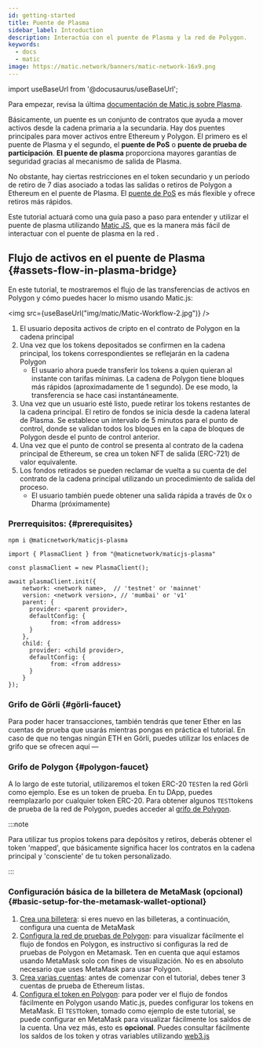 ```yaml
---
id: getting-started
title: Puente de Plasma
sidebar_label: Introduction
description: Interactúa con el puente de Plasma y la red de Polygon.
keywords:
  - docs
  - matic
image: https://matic.network/banners/matic-network-16x9.png
---
```


import useBaseUrl from '@docusaurus/useBaseUrl';

Para empezar, revisa la última [documentación de Matic.js sobre Plasma](https://maticnetwork.github.io/matic.js/docs/plasma/).

Básicamente, un puente es un conjunto de contratos que ayuda a mover activos desde la cadena primaria a la secundaria. Hay dos puentes principales para mover activos entre Ethereum y Polygon. El primero es el puente de Plasma y el segundo, el **puente de PoS** o **puente de prueba de participación**. **El puente de plasma** proporciona mayores garantías de seguridad gracias al mecanismo de salida de Plasma.

No obstante, hay ciertas restricciones en el token secundario y un período de retiro de 7 días asociado a todas las salidas o retiros de Polygon a Ethereum en el puente de Plasma. El [puente de PoS](/docs/develop/ethereum-polygon/pos/getting-started) es más flexible y ofrece retiros más rápidos.

Este tutorial actuará como una guía paso a paso para entender y utilizar el puente de plasma utilizando [Matic JS](https://github.com/maticnetwork/matic.js), que es la manera más fácil de interactuar con el puente de plasma en la red .

## Flujo de activos en el puente de Plasma {#assets-flow-in-plasma-bridge}

En este tutorial, te mostraremos el flujo de las transferencias de activos en Polygon y cómo puedes hacer lo mismo usando Matic.js:

<img src={useBaseUrl("img/matic/Matic-Workflow-2.jpg")} />

1. El usuario deposita activos de cripto en el contrato de Polygon en la cadena principal
2. Una vez que los tokens depositados se confirmen en la cadena principal, los tokens correspondientes se reflejarán en la cadena Polygon
   - El usuario ahora puede transferir los tokens a quien quieran al instante con tarifas mínimas. La cadena de Polygon tiene bloques más rápidos (aproximadamente de 1 segundo). De ese modo, la transferencia se hace casi instantáneamente.
3. Una vez que un usuario esté listo, puede retirar los tokens restantes de la cadena principal. El retiro de fondos se inicia desde la cadena lateral de Plasma. Se establece un intervalo de 5 minutos para el punto de control, donde se validan todos los bloques en la capa de bloques de Polygon desde el punto de control anterior.
4. Una vez que el punto de control se presenta al contrato de la cadena principal de Ethereum, se crea un token NFT de salida (ERC-721) de valor equivalente.
5. Los fondos retirados se pueden reclamar de vuelta a su cuenta de  del contrato de la cadena principal utilizando un procedimiento de salida del proceso.
   - El usuario también puede obtener una salida rápida a través de 0x o Dharma (próximamente)

### Prerrequisitos: {#prerequisites}

```
npm i @maticnetwork/maticjs-plasma

import { PlasmaClient } from "@maticnetwork/maticjs-plasma"

const plasmaClient = new PlasmaClient();

await plasmaClient.init({
    network: <network name>,  // 'testnet' or 'mainnet'
    version: <network version>, // 'mumbai' or 'v1'
    parent: {
      provider: <parent provider>,
      defaultConfig: {
            from: <from address>
      }
    },
    child: {
      provider: <child provider>,
      defaultConfig: {
            from: <from address>
      }
    }
});

```

### Grifo de Görli {#görli-faucet}

Para poder hacer transacciones, también tendrás que tener Ether en las cuentas de prueba que usarás mientras pongas en práctica el tutorial. En caso de que no tengas ningún ETH en Görli, puedes utilizar los enlaces de grifo que se ofrecen aquí —

### Grifo de Polygon {#polygon-faucet}

A lo largo de este tutorial, utilizaremos el token ERC-20 `TEST`en la red Görli como ejemplo. Ese es un token de prueba. En tu DApp, puedes reemplazarlo por cualquier token ERC-20. Para obtener algunos `TEST`tokens  de prueba de la red de Polygon, puedes acceder al [grifo de Polygon](https://faucet.polygon.technology/).

:::note

Para utilizar tus propios tokens para depósitos y retiros, deberás obtener el token 'mapped', que básicamente significa hacer los contratos en la cadena principal y  'consciente' de tu token personalizado.

:::

### Configuración básica de la billetera de MetaMask (opcional) {#basic-setup-for-the-metamask-wallet-optional}

1. [Crea una billetera](/docs/develop/metamask/hello): si eres nuevo en las billeteras, a continuación, configura una cuenta de MetaMask
2. [Configura la red de pruebas de Polygon](/docs/develop/metamask/config-polygon-on-metamask): para visualizar fácilmente el flujo de fondos en Polygon, es instructivo si configuras la red de pruebas de Polygon en Metamask. Ten en cuenta que aquí estamos usando MetaMask solo con fines de visualización. No es en absoluto necesario que uses MetaMask para usar Polygon.
3. [Crea varias cuentas](/docs/develop/metamask/multiple-accounts): antes de comenzar con el tutorial, debes tener 3 cuentas de prueba de Ethereum listas.
4. [Configura el token en Polygon](/docs/develop/metamask/custom-tokens): para poder ver el flujo de fondos fácilmente en Polygon usando Matic.js, puedes configurar los tokens en MetaMask.
El `TEST`token, tomado como ejemplo de este tutorial, se puede configurar en MetaMask para visualizar fácilmente los saldos de la cuenta. Una vez más, esto es **opcional**. Puedes consultar fácilmente los saldos de los token y otras variables utilizando [web3.js](https://web3js.readthedocs.io/en/1.0/)
